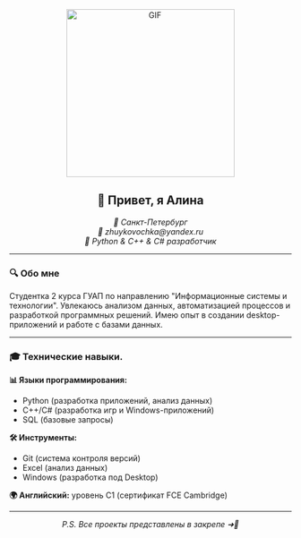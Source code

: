<div align="center">
  <img src="https://github.com/user-attachments/assets/e939adbf-ba5a-49fd-aa91-842d866a2907" alt="GIF" width="300">
  <h2><strong>👋 Привет, я Алина</strong></h2>
</div>
<div align="center">
  <em>📍 Санкт-Петербург</em>
</div>
<div align="center">
  <em>📧 zhuykovochka@yandex.ru</em>
  </div>
<div align="center">
  <em>🚀 Python & C++ & C# разработчик</em>  
</div>

---

### 🔍 Обо мне
Студентка 2 курса ГУАП по направлению "Информационные системы и технологии". Увлекаюсь анализом данных, автоматизацией процессов и разработкой программных решений. Имею опыт в создании desktop-приложений и работе с базами данных.

---

### 🎓 Технические навыки.

**📊 Языки программирования:**
- Python (разработка приложений, анализ данных)
- C++/C# (разработка игр и Windows-приложений)
- SQL (базовые запросы)

**🛠️ Инструменты:**
- Git (система контроля версий)
- Excel (анализ данных)
- Windows (разработка под Desktop)

**🌍 Английский:** уровень C1 (сертификат FCE Cambridge)

---

</div>
<div align="center">
  <em>P.S. Все проекты представлены в закрепе ➜📎</em>
</div>

